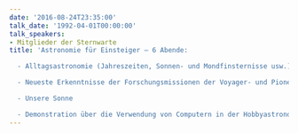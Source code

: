 ```yaml
---
date: '2016-08-24T23:35:00'
talk_date: '1992-04-01T00:00:00'
talk_speakers:
- Mitglieder der Sternwarte
title: 'Astronomie für Einsteiger – 6 Abende:

  - Alltagsastronomie (Jahreszeiten, Sonnen- und Mondfinsternisse usw.)

  - Neueste Erkenntnisse der Forschungsmissionen der Voyager- und Pioneer-Raumsonden

  - Unsere Sonne

  - Demonstration über die Verwendung von Computern in der Hobbyastronomie'
---
```

